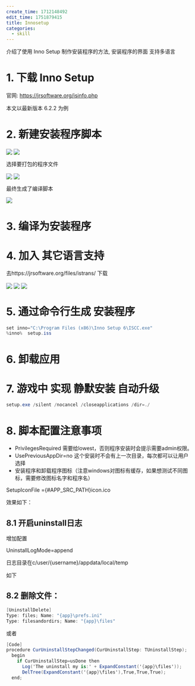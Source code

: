```yaml
---
create_time: 1712148492
edit_time: 1751879415
title: Innosetup
categories:
  - skill
---
```



介绍了使用 Inno Setup 制作安装程序的方法,  安装程序的界面 支持多语言

# 1. 下载 Inno Setup

官网: https://jrsoftware.org/isinfo.php

本文以最新版本 6.2.2 为例

# 2. 新建安装程序脚本

<img src="/assets/H3uwbxptMojUkXxNGvLcOY8VnNv.png" src-width="243" class="markdown-img m-auto" src-height="91" align="center"/>

<img src="/assets/JQM8bYlKAoeVm6xEp6gcm84Qn3Q.png" src-width="559" class="markdown-img m-auto" src-height="435" align="center"/>

选择要打包的程序文件

<img src="/assets/C1yOb68zjontcOxNfl1cwJqcnwf.png" src-width="578" class="markdown-img m-auto" src-height="389" align="center"/>

<img src="/assets/A4Yxb0xtQoXiX9xv2pOcwBBVnwg.png" src-width="843" class="markdown-img m-auto" src-height="431" align="center"/>

最终生成了编译脚本

<img src="/assets/V34jbjfBaopMv0x7r35cHhGrnge.png" src-width="716" class="markdown-img m-auto" src-height="622" align="center"/>

# 3. 编译为安装程序

# 4. 加入 其它语言支持 

去https://jrsoftware.org/files/istrans/ 下载

<img src="/assets/Lvqlb2rxzo5lkIxgV5zc0pKqnmf.png" src-width="1280" class="markdown-img m-auto" src-height="499" align="center"/>

<img src="/assets/C25GbQqXKoJ14UxWD29cg80EntK.png" src-width="1280" class="markdown-img m-auto" src-height="448" align="center"/>

<img src="/assets/RxoPbHZ1FoQ5TpxNhiDc50gQnjc.png" src-width="1280" class="markdown-img m-auto" src-height="890" align="center"/>

# 5. 通过命令行生成 安装程序

```csharp
set inno="C:\Program Files (x86)\Inno Setup 6\ISCC.exe"
%inno%  setup.iss
```

# 6. 卸载应用

# 7. 游戏中 实现 静默安装 自动升级

```csharp
setup.exe /silent /nocancel /closeapplications /dir=./
```

# 8. 脚本配置注意事项

- PrivilegesRequired  需要给lowest，否则程序安装时会提示需要admin权限。
- UsePreviousAppDir=no    这个安装时不会有上一次目录，每次都可以让用户选择
- 安装程序和卸载程序图标（注意windows对图标有缓存，如果想测试不同图标，需要修改图标名字和程序名）

SetupIconFile ={#APP_SRC_PATH}icon.ico

效果如下：

## 8.1 开启uninstall日志

增加配置

UninstallLogMode=append

日志目录在c/user/{username}/appdata/local/temp

如下

## 8.2 删除文件：

```csharp
[UninstallDelete]
Type: files; Name: "{app}\prefs.ini"
Type: filesandordirs; Name: "{app}\files"
```

或者

```csharp
[Code]
procedure CurUninstallStepChanged(CurUninstallStep: TUninstallStep);
  begin
    if CurUninstallStep=usDone then
      Log('The uninstall my is:' + ExpandConstant('{app}\files'));
      DelTree(ExpandConstant('{app}\files'),True,True,True);
  end;
```

